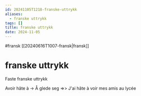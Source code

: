 ```yaml
---
id: 20241105T1218-franske-uttrykk
aliases:
  - franske uttrykk
tags: []
title: franske uttrykk
date: 2024-11-05
---
```


#fransk [[20240616T1007-fransk|fransk]]

# franske uttrykk

Faste franske uttrykk

Avoir hâte à -> Å glede seg
=>> J'ai hâte à voir mes amis au lycée
